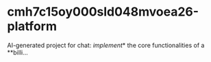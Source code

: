 # cmh7c15oy000sld048mvoea26-platform
AI-generated project for chat: *implement** the core functionalities of a **billi...
